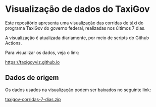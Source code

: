 # Visualização de dados do TaxiGov

Este repositório apresenta uma visualização das corridas de táxi do
programa TaxiGov do governo federal, realizadas nos últimos 7 dias.

A visualização é atualizada diariamente, por meio de scripts do
Github Actions.

Para visualizar os dados, veja o link:

https://taxigovviz.github.io


## Dados de origem

Os dados usados na visualização podem ser baixados no seguinte link:

[taxigov-corridas-7-dias.zip](http://repositorio.dados.gov.br/seges/taxigov/taxigov-corridas-7-dias.zip)

